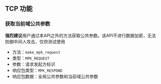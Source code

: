 ## TCP 功能

### 获取当前域公共参数

****强烈建议****用户通过本API之外的方法获取公共参数。该API不进行数据加密，无法防御中间人攻击，仅供测试使用

* 方法：`make_mpk_request`
* 类型：`MPK_REQUEST`
* 参数：请求发起方标识
* 响应包类型：`MPK_RESPOND`
* 响应包数据：全局公共参数和当前域公共参数
